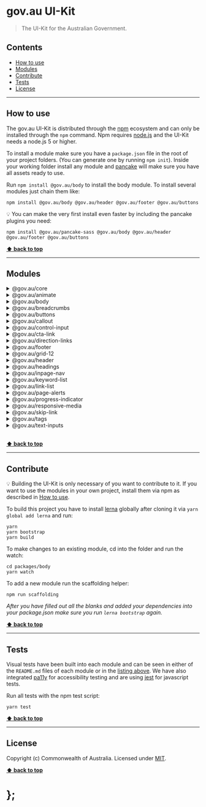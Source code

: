 gov.au UI-Kit
=============

> The UI-Kit for the Australian Government.


## Contents

* [How to use](#how-to-use)
* [Modules](#modules)
* [Contribute](#contribute)
* [Tests](#tests)
* [License](#license)


----------------------------------------------------------------------------------------------------------------------------------------------------------------


## How to use

The gov.au UI-Kit is distributed through the [npm](https://www.npmjs.com) ecosystem and can only be installed through the `npm` command.
Npm requires [node.js](https://nodejs.org/en/) and the UI-Kit needs a node.js 5 or higher.

To install a module make sure you have a `package.json` file in the root of your project folders. (You can generate one by running `npm init`).
Inside your working folder install any module and [pancake](https://github.com/govau/pancake/) will make sure you have all assets ready to use.

Run `npm install @gov.au/body` to install the body module. To install several modules just chain them like:

```shell
npm install @gov.au/body @gov.au/header @gov.au/footer @gov.au/buttons
```

💡 You can make the very first install even faster by including the pancake plugins you need:

```
npm install @gov.au/pancake-sass @gov.au/body @gov.au/header @gov.au/footer @gov.au/buttons
```



**[⬆ back to top](#contents)**


----------------------------------------------------------------------------------------------------------------------------------------------------------------


## Modules

<details>
	<summary>@gov.au/core</summary>
	<br><code>npm install @gov.au/core</code>
	<br>See the <a href="http://uikit.apps.staging.digital.gov.au/packages/core/tests/site/">visual test file for core</a><br><br>
	<i>No dependencies</i>

----------
</details>

<details>
	<summary>@gov.au/animate</summary>
	<br><code>npm install @gov.au/animate</code>
	<br>See the <a href="http://uikit.apps.staging.digital.gov.au/packages/animate/tests/site/">visual test file for animate</a><br><br>
	<i>No dependencies</i>

----------
</details>

<details>
	<summary>@gov.au/body</summary>
	<br><code>npm install @gov.au/body</code>
	<br>See the <a href="http://uikit.apps.staging.digital.gov.au/packages/body/tests/site/">visual test file for body</a><br><br>
	Dependencies:
	<br>

```shell
└─ core
```
----------
</details>

<details>
	<summary>@gov.au/breadcrumbs</summary>
	<br><code>npm install @gov.au/breadcrumbs</code>
	<br>See the <a href="http://uikit.apps.staging.digital.gov.au/packages/breadcrumbs/tests/site/">visual test file for breadcrumbs</a><br><br>
	Dependencies:
	<br>

```shell
├─ core
└─ link-list
   ├─ core
   └─ body
      └─ core
```
----------
</details>

<details>
	<summary>@gov.au/buttons</summary>
	<br><code>npm install @gov.au/buttons</code>
	<br>See the <a href="http://uikit.apps.staging.digital.gov.au/packages/buttons/tests/site/">visual test file for buttons</a><br><br>
	Dependencies:
	<br>

```shell
└─ core
```
----------
</details>

<details>
	<summary>@gov.au/callout</summary>
	<br><code>npm install @gov.au/callout</code>
	<br>See the <a href="http://uikit.apps.staging.digital.gov.au/packages/callout/tests/site/">visual test file for callout</a><br><br>
	Dependencies:
	<br>

```shell
└─ core
```
----------
</details>

<details>
	<summary>@gov.au/control-input</summary>
	<br><code>npm install @gov.au/control-input</code>
	<br>See the <a href="http://uikit.apps.staging.digital.gov.au/packages/control-input/tests/site/">visual test file for control-input</a><br><br>
	Dependencies:
	<br>

```shell
└─ core
```
----------
</details>

<details>
	<summary>@gov.au/cta-link</summary>
	<br><code>npm install @gov.au/cta-link</code>
	<br>See the <a href="http://uikit.apps.staging.digital.gov.au/packages/cta-link/tests/site/">visual test file for cta-link</a><br><br>
	Dependencies:
	<br>

```shell
└─ core
```
----------
</details>

<details>
	<summary>@gov.au/direction-links</summary>
	<br><code>npm install @gov.au/direction-links</code>
	<br>See the <a href="http://uikit.apps.staging.digital.gov.au/packages/direction-links/tests/site/">visual test file for direction-links</a><br><br>
	Dependencies:
	<br>

```shell
├─ core
└─ body
   └─ core
```
----------
</details>

<details>
	<summary>@gov.au/footer</summary>
	<br><code>npm install @gov.au/footer</code>
	<br>See the <a href="http://uikit.apps.staging.digital.gov.au/packages/footer/tests/site/">visual test file for footer</a><br><br>
	Dependencies:
	<br>

```shell
└─ core
```
----------
</details>

<details>
	<summary>@gov.au/grid-12</summary>
	<br><code>npm install @gov.au/grid-12</code>
	<br>See the <a href="http://uikit.apps.staging.digital.gov.au/packages/grid-12/tests/site/">visual test file for grid-12</a><br><br>
	Dependencies:
	<br>

```shell
└─ core
```
----------
</details>

<details>
	<summary>@gov.au/header</summary>
	<br><code>npm install @gov.au/header</code>
	<br>See the <a href="http://uikit.apps.staging.digital.gov.au/packages/header/tests/site/">visual test file for header</a><br><br>
	Dependencies:
	<br>

```shell
└─ core
```
----------
</details>

<details>
	<summary>@gov.au/headings</summary>
	<br><code>npm install @gov.au/headings</code>
	<br>See the <a href="http://uikit.apps.staging.digital.gov.au/packages/headings/tests/site/">visual test file for headings</a><br><br>
	Dependencies:
	<br>

```shell
└─ core
```
----------
</details>

<details>
	<summary>@gov.au/inpage-nav</summary>
	<br><code>npm install @gov.au/inpage-nav</code>
	<br>See the <a href="http://uikit.apps.staging.digital.gov.au/packages/inpage-nav/tests/site/">visual test file for inpage-nav</a><br><br>
	Dependencies:
	<br>

```shell
├─ core
└─ link-list
   ├─ core
   └─ body
      └─ core
```
----------
</details>

<details>
	<summary>@gov.au/keyword-list</summary>
	<br><code>npm install @gov.au/keyword-list</code>
	<br>See the <a href="http://uikit.apps.staging.digital.gov.au/packages/keyword-list/tests/site/">visual test file for keyword-list</a><br><br>
	Dependencies:
	<br>

```shell
├─ core
└─ link-list
   ├─ core
   └─ body
      └─ core
```
----------
</details>

<details>
	<summary>@gov.au/link-list</summary>
	<br><code>npm install @gov.au/link-list</code>
	<br>See the <a href="http://uikit.apps.staging.digital.gov.au/packages/link-list/tests/site/">visual test file for link-list</a><br><br>
	Dependencies:
	<br>

```shell
├─ core
└─ body
   └─ core
```
----------
</details>

<details>
	<summary>@gov.au/page-alerts</summary>
	<br><code>npm install @gov.au/page-alerts</code>
	<br>See the <a href="http://uikit.apps.staging.digital.gov.au/packages/page-alerts/tests/site/">visual test file for page-alerts</a><br><br>
	Dependencies:
	<br>

```shell
└─ core
```
----------
</details>

<details>
	<summary>@gov.au/progress-indicator</summary>
	<br><code>npm install @gov.au/progress-indicator</code>
	<br>See the <a href="http://uikit.apps.staging.digital.gov.au/packages/progress-indicator/tests/site/">visual test file for progress-indicator</a><br><br>
	Dependencies:
	<br>

```shell
└─ core
```
----------
</details>

<details>
	<summary>@gov.au/responsive-media</summary>
	<br><code>npm install @gov.au/responsive-media</code>
	<br>See the <a href="http://uikit.apps.staging.digital.gov.au/packages/responsive-media/tests/site/">visual test file for responsive-media</a><br><br>
	Dependencies:
	<br>

```shell
└─ core
```
----------
</details>

<details>
	<summary>@gov.au/skip-link</summary>
	<br><code>npm install @gov.au/skip-link</code>
	<br>See the <a href="http://uikit.apps.staging.digital.gov.au/packages/skip-link/tests/site/">visual test file for skip-link</a><br><br>
	Dependencies:
	<br>

```shell
└─ core
```
----------
</details>

<details>
	<summary>@gov.au/tags</summary>
	<br><code>npm install @gov.au/tags</code>
	<br>See the <a href="http://uikit.apps.staging.digital.gov.au/packages/tags/tests/site/">visual test file for tags</a><br><br>
	Dependencies:
	<br>

```shell
└─ core
```
----------
</details>

<details>
	<summary>@gov.au/text-inputs</summary>
	<br><code>npm install @gov.au/text-inputs</code>
	<br>See the <a href="http://uikit.apps.staging.digital.gov.au/packages/text-inputs/tests/site/">visual test file for text-inputs</a><br><br>
	Dependencies:
	<br>

```shell
└─ core
```
----------
</details>

<br>

**[⬆ back to top](#contents)**


----------------------------------------------------------------------------------------------------------------------------------------------------------------


## Contribute

💡 Building the UI-Kit is only necessary of you want to contribute to it. If you want to use the modules in your own project, install them via npm as described
in [How to use](#how-to-use).

To build this project you have to install [lerna](https://github.com/lerna/lerna) globally after cloning it via `yarn global add lerna` and run:

```shell
yarn
yarn bootstrap
yarn build
```

To make changes to an existing module, cd into the folder and run the watch:

```shell
cd packages/body
yarn watch
```

To add a new module run the scaffolding helper:

```shell
npm run scaffolding
```

_After you have filled out all the blanks and added your dependencies into your package.json make sure you run `lerna bootstrap` again._


**[⬆ back to top](#contents)**


----------------------------------------------------------------------------------------------------------------------------------------------------------------


## Tests

Visual tests have been built into each module and can be seen in either of the `README.md` files of each module or in the [listing above](#modules).
We have also integrated [pa11y](https://github.com/pa11y/pa11y) for accessibility testing and are using [jest](https://facebook.github.io/jest/) for javascript
tests.

Run all tests with the npm test script:

```shell
yarn test
```


**[⬆ back to top](#contents)**


----------------------------------------------------------------------------------------------------------------------------------------------------------------


## License

Copyright (c) Commonwealth of Australia.
Licensed under [MIT](https://raw.githubusercontent.com/govau/uikit/master/LICENSE).


**[⬆ back to top](#contents)**


# };
